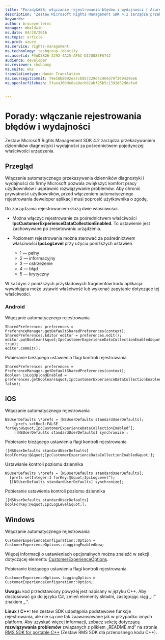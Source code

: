 ```yaml
---
title: "Porady&#58; włączanie rejestrowania błędów i wydajności | Azure RMS"
description: "Zestaw Microsoft Rights Management SDK 4.2 zarządza przekazywaniem dzienników diagnostyki i wydajności za pośrednictwem pojedynczej właściwości urządzenia."
keywords: 
author: bruceperlerms
manager: mbaldwin
ms.date: 04/28/2016
ms.topic: article
ms.prod: azure
ms.service: rights-management
ms.technology: techgroup-identity
ms.assetid: F5AD3826-2292-4A25-AF5C-D17D083F5742
audience: developer
ms.reviewer: shubhamp
ms.suite: ems
translationtype: Human Translation
ms.sourcegitcommit: 79e58b8092ea7cb057229d4c464d79f3694296e6
ms.openlocfilehash: 5faea360de8aa9ecb82abf25b5c1392d52d0afad


---
```


# Porady: włączanie rejestrowania błędów i wydajności
Zestaw Microsoft Rights Management SDK 4.2 zarządza przekazywaniem dzienników diagnostyki i wydajności za pośrednictwem pojedynczej właściwości urządzenia.

## Przegląd ##
Włączenie automatycznego przekazywania dzienników diagnostyki i wydajności do firmy Microsoft pozwala zwiększyć komfort pracy użytkowników i usprawnić rozwiązywanie problemów. Aby chronić prywatność użytkowników, przed włączeniem automatycznego rejestrowania deweloper aplikacji musi poprosić użytkownika o zgodę.

Do zarządzania rejestrowaniem służą dwie właściwości.

-   Można włączyć rejestrowanie za pośrednictwem właściwości **IpcCustomerExperienceDataCollectionEnabled**. To ustawienie jest zachowywane po zresetowaniu urządzenia.
-   Poziomem rejestrowania można sterować za pośrednictwem właściwości **IpcLogLevel** przy użyciu poniższych ustawień.

    * 1 — pełny
    * 2 — informacyjny
    * 3 — ostrzeżenie
    * 4 — błąd
    * 5 — krytyczny

W każdym z poniższych przykładowych fragmentów kodu aplikacja wywołująca może ustawić właściwość lub wykonać zapytanie dotyczące tej właściwości.

### Android ###
Włączanie automatycznego rejestrowania

    SharedPreferences preferences = PreferenceManager.getDefaultSharedPreferences(context);
    SharedPreferences.Editor editor = preferences.edit();
    editor.putBoolean(&quot;IpcCustomerExperienceDataCollectionEnabled&quot;, true);
    editor.commit();

Pobieranie bieżącego ustawienia flagi kontroli rejestrowania

    SharedPreferences preferences = PreferenceManager.getDefaultSharedPreferences(context);
    Boolean isLogUploadEnabled = preferences.getBoolean(&quot;IpcCustomerExperienceDataCollectionEnabled&quot;, false);

## iOS ##
Włączanie automatycznego rejestrowania

    NSUserDefaults \*prefs = [NSUserDefaults standardUserDefaults];
        [prefs setBool:FALSE forKey:@&quot;IpcCustomerExperienceDataCollectionEnabled”];
        [[NSUserDefaults standardUserDefaults] synchronize];

Pobieranie bieżącego ustawienia flagi kontroli rejestrowania

    [[NSUserDefaults standardUserDefaults] boolForKey:@&quot;IpcCustomerExperienceDataCollectionEnabled&quot;];

Ustawianie kontroli poziomu dziennika

    NSUserDefaults \*prefs = [NSUserDefaults standardUserDefaults];
      [prefs setInteger:1 forKey:@&quot;IpcLogLevel”];
      [[NSUserDefaults standardUserDefaults] synchronize];

Pobieranie ustawienia kontroli poziomu dziennika

    [[NSUserDefaults standardUserDefaults] boolForKey:@&quot;IpcLogLevel&quot;];
 

## Windows ##
Włączanie automatycznego rejestrowania

    CustomerExperienceConfiguration::Option = CustomerExperienceOptions::LoggingEnabledNow;

Więcej informacji o ustawieniach opcjonalnych można znaleźć w sekcji dotyczącej elementu [CustomerExperienceOptions](/rights-management/sdk/4.2/api/winrt/Microsoft.RightsManagement#msipcthin2_customerexperienceoptions).

Pobieranie bieżącego ustawienia flagi kontroli rejestrowania

    CustomerExperienceOptions loggingOption = CustomerExperienceConfiguration::Option;


**Uwaga:** kod przedstawiony powyżej jest napisany w języku C++. Aby dostosować go do języka C\#, zmień elementy składni, zastępując ciąg „::” znakiem „.”.

**Linux / C++:** ten zestaw SDK udostępnia podstawowe funkcje rejestrowania, ale nie są one tak zaawansowane jak w przypadku innych platform. Aby uzyskać więcej informacji, zobacz sekcję dotyczącą **rozwiązywania problemów** związanych z plikiem „README.md” na stronie [RMS SDK for portable C++](https://github.com/AzureAD/rms-sdk-for-cpp#troubleshooting) (Zestaw RMS SDK dla przenośnego kodu C++).

 

 



<!--HONumber=Jun16_HO4-->


